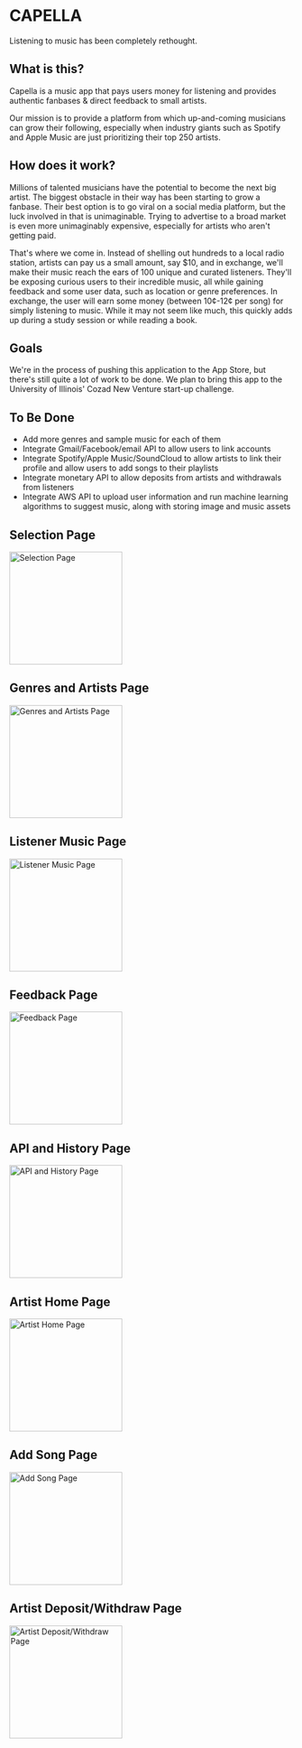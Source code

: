 # CAPELLA

Listening to music has been completely rethought.

## What is this?

Capella is a music app that pays users money for listening and provides authentic fanbases & direct feedback to small artists.

Our mission is to provide a platform from which up-and-coming musicians can grow their following, especially when industry giants such as Spotify and Apple Music are just prioritizing their top 250 artists.

## How does it work?

Millions of talented musicians have the potential to become the next big artist. The biggest obstacle in their way has been starting to grow a fanbase. Their best option is to go viral on a social media platform, but the luck involved in that is unimaginable. Trying to advertise to a broad market is even more unimaginably expensive, especially for artists who aren't getting paid. 

That's where we come in. Instead of shelling out hundreds to a local radio station, artists can pay us a small amount, say $10, and in exchange, we'll make their music reach the ears of 100 unique and curated listeners. They'll be exposing curious users to their incredible music, all while gaining feedback and some user data, such as location or genre preferences. In exchange, the user will earn some money (between 10¢-12¢ per song) for simply listening to music. While it may not seem like much, this quickly adds up during a study session or while reading a book.

## Goals

We're in the process of pushing this application to the App Store, but there's still quite a lot of work to be done. We plan to bring this app to the University of Illinois' Cozad New Venture start-up challenge.

## To Be Done

 - Add more genres and sample music for each of them
 - Integrate Gmail/Facebook/email API to allow users to link accounts
 - Integrate Spotify/Apple Music/SoundCloud to allow artists to link their profile and allow users to add songs to their playlists
 - Integrate monetary API to allow deposits from artists and withdrawals from listeners
 - Integrate AWS API to upload user information and run machine learning algorithms to suggest music, along with storing image and music assets

## Selection Page
<img src="https://github.com/chintanvajariya/capella/assets/49341214/2438bd96-c19e-4c7d-94c4-f1db5d93a8a8" alt="Selection Page" width="200"/>

## Genres and Artists Page
<img src="https://github.com/chintanvajariya/capella/assets/49341214/23a26542-dd8c-4ee9-b398-cde651854a7a" alt="Genres and Artists Page" width="200"/>

## Listener Music Page
<img src="https://github.com/chintanvajariya/capella/assets/49341214/a0c41f85-44e4-41a4-9999-4a5a6371e901" alt="Listener Music Page" width="200"/>

## Feedback Page
<img src="https://github.com/chintanvajariya/capella/assets/49341214/e92be485-1031-41df-9656-7162fe3d807e" alt="Feedback Page" width="200"/>

## API and History Page
<img src="https://github.com/chintanvajariya/capella/assets/49341214/9439e31e-14b3-4037-b6ef-a0f875f222b9" alt="API and History Page" width="200"/>

## Artist Home Page
<img src="https://github.com/chintanvajariya/capella/assets/49341214/1d380b3c-9f4b-4ffc-902d-690f9107c1bc" alt="Artist Home Page" width="200"/>

## Add Song Page
<img src="https://github.com/chintanvajariya/capella/assets/49341214/13923134-b1a9-4c15-990f-ecc74c653e06" alt="Add Song Page" width="200"/>

## Artist Deposit/Withdraw Page
<img src="https://github.com/chintanvajariya/capella/assets/49341214/195840c4-2380-476b-bd18-5a8cbdd57357" alt="Artist Deposit/Withdraw Page" width="200"/>

